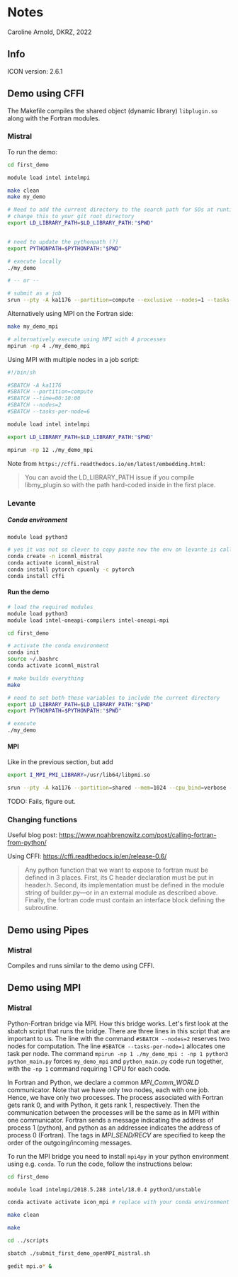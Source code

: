 # Notes

Caroline Arnold, DKRZ, 2022

## Info

ICON version: 2.6.1

## Demo using CFFI

The Makefile compiles the shared object (dynamic library) `libplugin.so` along with the Fortran modules. 

### Mistral

To run the demo:

```bash
cd first_demo

module load intel intelmpi

make clean
make my_demo

# Need to add the current directory to the search path for SOs at runtime
# change this to your git root directory
export LD_LIBRARY_PATH=$LD_LIBRARY_PATH:"$PWD"


# need to update the pythonpath (?)
export PYTHONPATH=$PYTHONPATH:"$PWD"

# execute locally
./my_demo

# -- or --

# submit as a job
srun --pty -A ka1176 --partition=compute --exclusive --nodes=1 --tasks-per-node=1 --time=00:10:00 ./my_demo <nx1> <nx2>
```

Alternatively using MPI on the Fortran side:

```bash
make my_demo_mpi

# alternatively execute using MPI with 4 processes
mpirun -np 4 ./my_demo_mpi
```

Using MPI with multiple nodes in a job script:

```bash
#!/bin/sh

#SBATCH -A ka1176
#SBATCH --partition=compute
#SBATCH --time=00:10:00
#SBATCH --nodes=2
#SBATCH --tasks-per-node=6

module load intel intelmpi

export LD_LIBRARY_PATH=$LD_LIBRARY_PATH:"$PWD"

mpirun -np 12 ./my_demo_mpi
```

Note from `https://cffi.readthedocs.io/en/latest/embedding.html`:

> You can avoid the LD_LIBRARY_PATH issue if you compile libmy_plugin.so with the path hard-coded inside in the first place.




### Levante

##### Conda environment

```bash
module load python3

# yes it was not so clever to copy paste now the env on levante is called iconml_mistral
conda create -n iconml_mistral
conda activate iconml_mistral
conda install pytorch cpuonly -c pytorch
conda install cffi
```

#### Run the demo

```bash
# load the required modules
module load python3
module load intel-oneapi-compilers intel-oneapi-mpi

cd first_demo

# activate the conda environment
conda init 
source ~/.bashrc
conda activate iconml_mistral

# make builds everything
make

# need to set both these variables to include the current directory
export LD_LIBRARY_PATH=$LD_LIBRARY_PATH:"$PWD"
export PYTHONPATH=$PYTHONPATH:"$PWD"

# execute
./my_demo
```

#### MPI

Like in the previous section, but add

```bash
export I_MPI_PMI_LIBRARY=/usr/lib64/libpmi.so

srun --pty -A ka1176 --partition=shared --mem=1024 --cpu_bind=verbose --hint=nomultithread --distribution=block:cyclic --nodes=1 --tasks-per-node=2 ./my_demo_mpi
```

TODO: Fails, figure out.

### Changing functions

Useful blog post: https://www.noahbrenowitz.com/post/calling-fortran-from-python/

Using CFFI: https://cffi.readthedocs.io/en/release-0.6/

> Any python function that we want to expose to fortran must be defined in 3 places. First, its C header declaration must be put in header.h. Second, its implementation must be defined in the module string of builder.py—or in an external module as described above. Finally, the fortran code must contain an interface block defining the subroutine.

## Demo using Pipes

### Mistral

Compiles and runs similar to the demo using CFFI.

## Demo using MPI

### Mistral

Python-Fortran bridge via MPI. How this bridge works. Let's first look at the sbatch script that runs the bridge. There are three lines in this script that are important to us. The line with the command `#SBATCH --nodes=2` reserves two nodes for computation. The line `#SBATCH --tasks-per-node=1` allocates one task per node. The command `mpirun -np 1 ./my_demo_mpi : -np 1 python3 python_main.py` forces `my_demo_mpi` and `python_main.py` code run together, with the `-np 1` command requiring 1 CPU for each code.

In Fortran and Python, we declare a common _MPI_Comm_WORLD_ communicator. Note that we have only two nodes, each with one job. Hence, we have only two processes. The process associated with Fortran gets rank 0, and with Python, it gets rank 1, respectively. Then the communication between the processes will be the same as in MPI within one communicator. Fortran sends a message indicating the address of process 1 (python), and python as an addressee indicates the address of process 0 (Fortran). The tags in _MPI_SEND/RECV_ are specified to keep the order of the outgoing/incoming messages.

To run the MPI bridge you need to install `mpi4py` in your python environment using e.g. `conda`. To run the code, follow the instructions below:

```bash
cd first_demo

module load intelmpi/2018.5.288 intel/18.0.4 python3/unstable

conda activate activate icon_mpi # replace with your conda environment

make clean

make

cd ../scripts

sbatch ./submit_first_demo_openMPI_mistral.sh

gedit mpi.o* &
```


